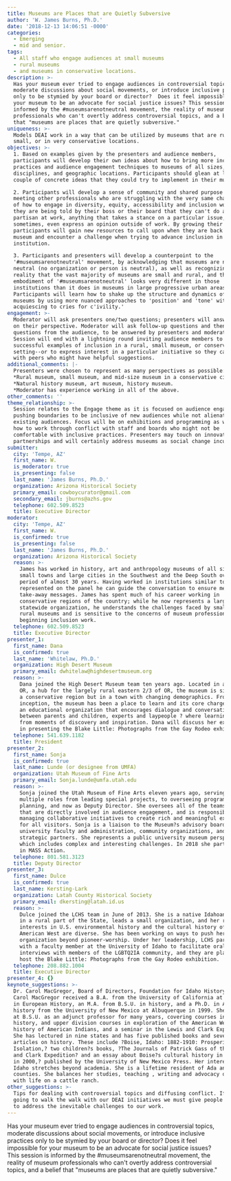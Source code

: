 ```yaml
---
title: Museums are Places that are Quietly Subversive
author: 'W. James Burns, Ph.D.'
date: '2018-12-13 14:06:51 -0000'
categories:
  - Emerging
  - mid and senior.
tags:
  - All staff who engage audiences at small museums
  - rural museums
  - and museums in conservative locations.
description: >-
  Has your museum ever tried to engage audiences in controversial topics,
  moderate discussions about social movements, or introduce inclusive practices
  only to be stymied by your board or director?  Does it feel impossible for
  your museum to be an advocate for social justice issues? This session is
  informed by the #museumsarenotneutral movement, the reality of museum
  professionals who can't overtly address controversial topics, and a belief
  that "museums are places that are quietly subversive."
uniqueness: >-
  Models DEAI work in a way that can be utilized by museums that are rural,
  small, or in very conservative locations.
objectives: >-
  1. Based on examples given by the presenters and audience members,
  participants will develop their own ideas about how to bring more inclusive
  practices and audience engagement techniques to museums of all sizes,
  disciplines, and geographic locations. Participants should glean at least a
  couple of concrete ideas that they could try to implement in their museum.

  2. Participants will develop a sense of community and shared purpose by
  meeting other professionals who are struggling with the very same challenges
  of how to engage in diversity, equity, accessibility and inclusion work when
  they are being told by their boss or their board that they can't do anything
  partisan at work, anything that takes a stance on a particular issue, or
  sometimes, even express an opinion outside of work. By growing their network,
  participants will gain new resources to call upon when they are back in their
  museum and encounter a challenge when trying to advance inclusion in their
  institution.

  3. Participants and presenters will develop a counterpoint to the
  '#museumsarenotneutral' movement, by acknowledging that museums are not
  neutral (no organization or person is neutral), as well as recognizing the
  reality that the vast majority of museums are small and rural, and that the
  embodiment of '#museumsarenotneutral' looks very different in those
  institutions than it does in museums in large progressive urban areas.
  Participants will learn how to shake up the structure and dynamics of their
  museums by using more nuanced approaches to 'position' and 'tone' without
  acquiescing to cries for c'ivility.'
engagement: >-
  Moderator will ask presenters one/two questions; presenters will answer based
  on their perspective. Moderator will ask follow-up questions and then solicit
  questions from the audience, to be answered by presenters and moderator.
  Session will end with a lightning round inviting audience members to share
  successful examples of inclusion in a rural, small museum, or conservative
  setting--or to express interest in a particular initiative so they can connect
  with peers who might have helpful suggestions.
additional_comments: |-
  Presenters were chosen to represent as many perspectives as possible:
  *Rural museum, small museum, and mid-size museum in a conservative city.
  *Natural history museum, art museum, history museum.
  *Moderator has experience working in all of the above.
other_comments: ''
theme_relationship: >-
  Session relates to the Engage theme as it is focused on audience engagement,
  pushing boundaries to be inclusive of new audiences while not alienating
  existing audiences. Focus will be on exhibitions and programming as well as
  how to work through conflict with staff and boards who might not be
  comfortable with inclusive practices. Presenters may touch on innovative
  partnerships and will certainly address museums as social change incubators.
submitter:
  city: 'Tempe, AZ'
  first_name: W.
  is_moderator: true
  is_presenting: false
  last_name: 'James Burns, Ph.D.'
  organization: Arizona Historical Society
  primary_email: cowboycurator@gmail.com
  secondary_email: jburns@azhs.gov
  telephone: 602.509.8523
  title: Executive Director
moderator:
  city: 'Tempe, AZ'
  first_name: W.
  is_confirmed: true
  is_presenting: false
  last_name: 'James Burns, Ph.D.'
  organization: Arizona Historical Society
  reason: >-
    James has worked in history, art and anthropology museums of all sizes in
    small towns and large cities in the Southwest and the Deep South over a
    period of almost 30 years. Having worked in institutions similar to the ones
    represented on the panel he can guide the conversation to ensure meaningful
    take-away messages. James has spent much of his career working in
    conservative regions of the country; while he now represents a large
    statewide organization, he understands the challenges faced by small or
    rural museums and is sensitive to the concerns of museum professionals just
    beginning inclusion work.
  telephone: 602.509.8523
  title: Executive Director
presenter_1:
  first_name: Dana
  is_confirmed: true
  last_name: 'Whitelaw, Ph.D.'
  organization: High Desert Museum
  primary_email: dwhitelaw@highdesertmuseum.org
  reason: >-
    Dana joined the High Desert Museum team ten years ago. Located in a Bend,
    OR, a hub for the largely rural eastern 2/3 of OR, the museum is situated in
    a conservative region but in a town with changing demographics. From its
    inception, the museum has been a place to learn and its core charge is to be
    an educational organization that encourages dialogue and conversation
    between parents and children, experts and laypeople ? where learning comes
    from moments of discovery and inspiration. Dana will discuss her experience
    in presenting the Blake Little: Photographs from the Gay Rodeo exhibition.
  telephone: 541.639.1182
  title: President
presenter_2:
  first_name: Sonja
  is_confirmed: true
  last_name: Lunde (or designee from UMFA)
  organization: Utah Museum of Fine Arts
  primary_email: Sonja.lunde@umfa.utah.edu
  reason: >-
    Sonja joined the Utah Museum of Fine Arts eleven years ago, serving in
    multiple roles from leading special projects, to overseeing programming and
    planning, and now as Deputy Director. She oversees all of the teams at UMFA
    that are directly involved in audience engagement, and is responsible for
    managing collaborative initiatives to create rich and meaningful experiences
    for all visitors. Sonja is a liaison to the Museum?s advisory board,
    university faculty and administration, community organizations, and
    strategic partners. She represents a public university museum perspective,
    which includes complex and interesting challenges. In 2018 she participated
    in MASS Action.
  telephone: 801.581.3123
  title: Deputy Director
presenter_3:
  first_name: Dulce
  is_confirmed: true
  last_name: Kersting-Lark
  organization: Latah County Historical Society
  primary_email: dkersting@latah.id.us
  reason: >-
    Dulce joined the LCHS team in June of 2013. She is a native Idahoan, lives
    in a rural part of the State, leads a small organization, and her research
    interests in U.S. environmental history and the cultural history of the
    American West are diverse. She has been working on ways to push her
    organization beyond pioneer-worship. Under her leadership, LCHS partnered
    with a faculty member at the University of Idaho to facilitate oral history
    interviews with members of the LGBTQ2IA community, and they are planning to
    host the Blake Little: Photographs from the Gay Rodeo exhibition.
  telephone: 208.882.1004
  title: Executive Director
presenter_4: {}
keynote_suggestions: >-
  Dr. Carol MacGregor, Board of Directors, Foundation for Idaho History||Dr.
  Carol MacGregor received a B.A. from the University of California at Berkeley
  in European History, an M.A. from B.S.U. in history, and a Ph.D. in American
  history from the University of New Mexico at Albuquerque in 1999. She taught
  at B.S.U. as an adjunct professor for many years, covering courses in American
  history, and upper division courses in exploration of the American West,
  history of American Indians, and a seminar in the Lewis and Clark Expedition.
  She has lectured in nine states and has five published books and several
  articles on history. These include ?Boise, Idaho: 1882-1910: Prosperity in
  Isolation,? two children?s books, ?The Journals of Patrick Gass of the Lewis
  and Clark Expedition? and an essay about Boise?s cultural history in ?the West
  in 2000,? published by the University of New Mexico Press. Her interest in
  Idaho stretches beyond academia. She is a lifetime resident of Ada and Valley
  counties. She balances her studies, teaching , writing and advocacy of history
  with life on a cattle ranch.
other_suggestions: >-
  Tips for dealing with controversial topics and diffusing conflict. If we are
  going to walk the walk with our DEAI initiatives we must give people the tools
  to address the inevitable challenges to our work.
---
```

Has your museum ever tried to engage audiences in controversial topics, moderate discussions about social movements, or introduce inclusive practices only to be stymied by your board or director?  Does it feel impossible for your museum to be an advocate for social justice issues? This session is informed by the #museumsarenotneutral movement, the reality of museum professionals who can't overtly address controversial topics, and a belief that "museums are places that are quietly subversive."

